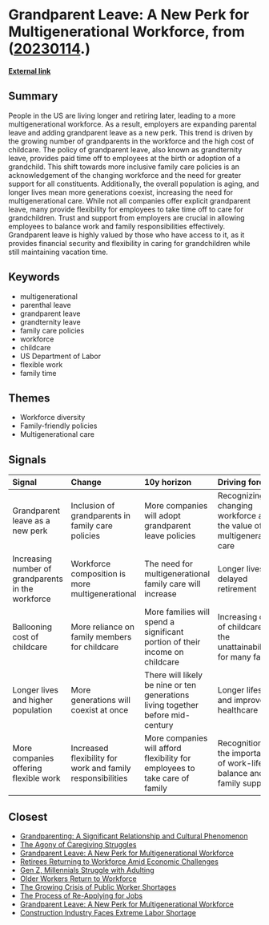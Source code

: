 # __Grandparent Leave: A New Perk for Multigenerational Workforce__, from ([20230114](https://kghosh.substack.com/p/20230114).)

__[External link](https://qz.com/grandparent-leave-new-work-benefit-for-families-1850762023?utm_source=substack&utm_medium=email)__



## Summary

People in the US are living longer and retiring later, leading to a more multigenerational workforce. As a result, employers are expanding parental leave and adding grandparent leave as a new perk. This trend is driven by the growing number of grandparents in the workforce and the high cost of childcare. The policy of grandparent leave, also known as grandternity leave, provides paid time off to employees at the birth or adoption of a grandchild. This shift towards more inclusive family care policies is an acknowledgement of the changing workforce and the need for greater support for all constituents. Additionally, the overall population is aging, and longer lives mean more generations coexist, increasing the need for multigenerational care. While not all companies offer explicit grandparent leave, many provide flexibility for employees to take time off to care for grandchildren. Trust and support from employers are crucial in allowing employees to balance work and family responsibilities effectively. Grandparent leave is highly valued by those who have access to it, as it provides financial security and flexibility in caring for grandchildren while still maintaining vacation time.

## Keywords

* multigenerational
* parenthal leave
* grandparent leave
* grandternity leave
* family care policies
* workforce
* childcare
* US Department of Labor
* flexible work
* family time

## Themes

* Workforce diversity
* Family-friendly policies
* Multigenerational care

## Signals

| Signal                                             | Change                                                     | 10y horizon                                                                     | Driving force                                                              |
|:---------------------------------------------------|:-----------------------------------------------------------|:--------------------------------------------------------------------------------|:---------------------------------------------------------------------------|
| Grandparent leave as a new perk                    | Inclusion of grandparents in family care policies          | More companies will adopt grandparent leave policies                            | Recognizing the changing workforce and the value of multigenerational care |
| Increasing number of grandparents in the workforce | Workforce composition is more multigenerational            | The need for multigenerational family care will increase                        | Longer lives and delayed retirement                                        |
| Ballooning cost of childcare                       | More reliance on family members for childcare              | More families will spend a significant portion of their income on childcare     | Increasing cost of childcare and the unattainability for many families     |
| Longer lives and higher population                 | More generations will coexist at once                      | There will likely be nine or ten generations living together before mid-century | Longer lifespans and improved healthcare                                   |
| More companies offering flexible work              | Increased flexibility for work and family responsibilities | More companies will afford flexibility for employees to take care of family     | Recognition of the importance of work-life balance and family support      |

## Closest

* [Grandparenting: A Significant Relationship and Cultural Phenomenon](8444e32337e03b8551ad11ed5ecd2e74)
* [The Agony of Caregiving Struggles](6fd7033b884ae982dac41bad4396abb5)
* [Grandparent Leave: A New Perk for Multigenerational Workforce](96b59af2b1ff76941b6d2df30abf2273)
* [Retirees Returning to Workforce Amid Economic Challenges](2a489a36a1fa238ae4e3d65423f52e92)
* [Gen Z, Millennials Struggle with Adulting](6a3ae004f0a8a65faa7b7126cccc75f2)
* [Older Workers Return to Workforce](feb0555f9c54012995fdac8ef2410b8e)
* [The Growing Crisis of Public Worker Shortages](712282cfc63ea5f0d674c24ec2748d53)
* [The Process of Re-Applying for Jobs](3389421f891eacb4a2700199f1d4fd60)
* [Grandparent Leave: A New Perk for Multigenerational Workforce](96b59af2b1ff76941b6d2df30abf2273)
* [Construction Industry Faces Extreme Labor Shortage](9439e069670182ab70d681f007704c33)